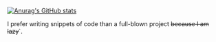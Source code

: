 [![Anurag's GitHub stats](https://github-readme-stats.vercel.app/api?username=takase1121)](https://github.com/anuraghazra/github-readme-stats)

I prefer writing snippets of code than a full-blown project ~~because I am lazy~~`.
